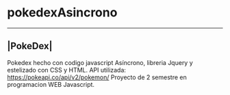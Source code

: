 # pokedexAsincrono
---------
|PokeDex|
---------

Pokedex hecho con codigo javascript Asíncrono, libreria Jquery y estelizado con CSS y HTML.
API utilizada: https://pokeapi.co/api/v2/pokemon/ 
Proyecto de 2 semestre en programacion WEB Javascript.

